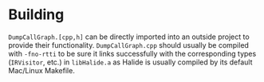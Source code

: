 # Building
`DumpCallGraph.[cpp,h]` can be directly imported into an outside project to provide their functionality. `DumpCallGraph.cpp` should usually be compiled with `-fno-rtti` to be sure it links successfully with the corresponding types (`IRVisitor`, etc.) in `libHalide.a` as Halide is usually compiled by its default Mac/Linux Makefile.
